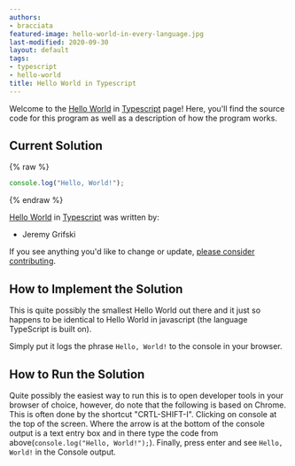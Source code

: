 ```yaml
---
authors:
- bracciata
featured-image: hello-world-in-every-language.jpg
last-modified: 2020-09-30
layout: default
tags:
- typescript
- hello-world
title: Hello World in Typescript
---
```


Welcome to the [Hello World](https://sampleprograms.io/projects/hello-world) in [Typescript](https://sampleprograms.io/languages/typescript) page! Here, you'll find the source code for this program as well as a description of how the program works.

## Current Solution

{% raw %}

```typescript
console.log("Hello, World!");
```

{% endraw %}

[Hello World](https://sampleprograms.io/projects/hello-world) in [Typescript](https://sampleprograms.io/languages/typescript) was written by:

- Jeremy Grifski

If you see anything you'd like to change or update, [please consider contributing](https://github.com/TheRenegadeCoder/sample-programs).

## How to Implement the Solution

This is quite possibly the smallest Hello World out there and it just so happens to be identical to Hello World in javascript (the language TypeScript is built on). 

Simply put it logs the phrase `Hello, World!` to the console in your browser.


## How to Run the Solution


Quite possibly the easiest way to run this is to open developer tools in your browser of choice, however, do note that the following is based on Chrome. This is often done by the shortcut "CRTL-SHIFT-I". Clicking on console at the top of the screen. Where the arrow is at the bottom of the console output is a text entry box and in there type the code from above(`console.log("Hello, World!");`). Finally, press enter and see `Hello, World!` in the Console output.
